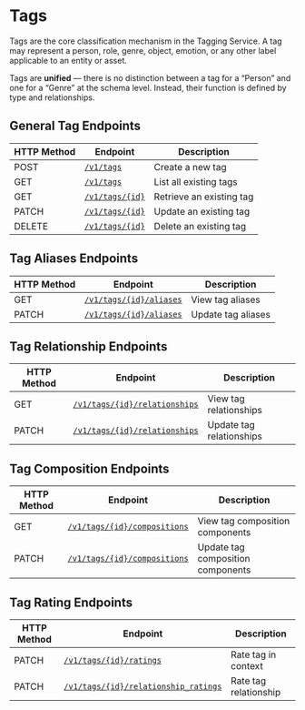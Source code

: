 # Tags

Tags are the core classification mechanism in the Tagging Service. A tag may represent a person, role, genre, object, emotion, or any other label applicable to an entity or asset.

Tags are **unified** — there is no distinction between a tag for a “Person” and one for a “Genre” at the schema level. Instead, their function is defined by type and relationships.

## General Tag Endpoints

| HTTP Method | Endpoint                              | Description              |
| ----------- | ------------------------------------- | ------------------------ |
| POST        | [`/v1/tags`](./tags/create.md)        | Create a new tag         |
| GET         | [`/v1/tags`](./tags/list.md)          | List all existing tags   |
| GET         | [`/v1/tags/{id}`](./tags/retrieve.md) | Retrieve an existing tag |
| PATCH       | [`/v1/tags/{id}`](./tags/update.md)   | Update an existing tag   |
| DELETE      | [`/v1/tags/{id}`](./tags/delete.md)   | Delete an existing tag   |

## Tag Aliases Endpoints

| HTTP Method | Endpoint                                                   | Description        |
| ----------- | ---------------------------------------------------------- | ------------------ |
| GET         | [`/v1/tags/{id}/aliases`](./tags/{id}/aliases/retrieve.md) | View tag aliases   |
| PATCH       | [`/v1/tags/{id}/aliases`](./tags/{id}/aliases/update.md)    | Update tag aliases |

## Tag Relationship Endpoints

| HTTP Method | Endpoint                                                              | Description              |
| ----------- | --------------------------------------------------------------------- | ------------------------ |
| GET         | [`/v1/tags/{id}/relationships`](./tags/{id}/relationships/retrieve.md) | View tag relationships   |
| PATCH       | [`/v1/tags/{id}/relationships`](./tags/{id}/relationships/update.md)  | Update tag relationships |

## Tag Composition Endpoints

| HTTP Method | Endpoint                                                             | Description                       |
| ----------- | -------------------------------------------------------------------- | --------------------------------- |
| GET         | [`/v1/tags/{id}/compositions`](./tags/{id}/compositions/retrieve.md) | View tag composition components   |
| PATCH       | [`/v1/tags/{id}/compositions`](./tags/{id}/compositions/update.md)   | Update tag composition components |

## Tag Rating Endpoints

| HTTP Method | Endpoint                                                                    | Description           |
| ----------- | --------------------------------------------------------------------------- | --------------------- |
| PATCH       | [`/v1/tags/{id}/ratings`](./tags/{id}/ratings/contextual.md)                | Rate tag in context   |
| PATCH       | [`/v1/tags/{id}/relationship_ratings`](./tags/{id}/ratings/relationship.md) | Rate tag relationship |
